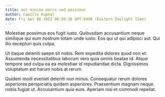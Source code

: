 ```yaml
---
title: aut minima porro sed possimus
author: Camille Kuphal
date: Fri Apr 08 2022 06:56:38 GMT-0400 (Eastern Daylight Time)
---
```

Molestiae possimus eos fugit iusto. Quibusdam accusantium neque similique qui eum nostrum totam unde iusto. Eos qui ut qui adipisci aut. Qui illo excepturi quis culpa.

 Ut itaque deleniti saepe sit nobis. Rem expedita dolores quod non et. Assumenda necessitatibus laborum vero quia omnis beatae id. Atque tempore sed culpa ea ea molestiae id repudiandae dicta. Dignissimos voluptatum est harum nobis at rerum.

 Quidem modi eveniet deleniti non minus. Consequatur rerum dolores asperiores perspiciatis quidem asperiores. Praesentium magnam neque nobis fugiat ut. Accusantium quia eum. Aperiam nisi et commodi repellat.